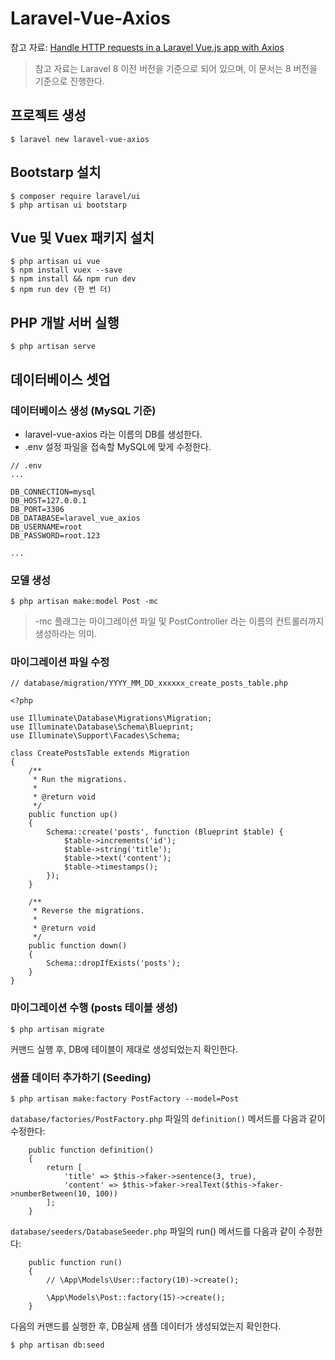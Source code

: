 # Laravel-Vue-Axios
참고 자료: [Handle HTTP requests in a Laravel Vue.js app with Axios](https://pusher.com/tutorials/laravel-vue-axios/)

> 참고 자료는 Laravel 8 이전 버전을 기준으로 되어 있으며, 이 문서는 8 버전을 기준으로 진행한다.

## 프로젝트 생성
```
$ laravel new laravel-vue-axios
```

## Bootstarp 설치
```
$ composer require laravel/ui
$ php artisan ui bootstarp
```

## Vue 및 Vuex 패키지 설치
```
$ php artisan ui vue
$ npm install vuex --save
$ npm install && npm run dev
$ npm run dev (한 번 더)
```

## PHP 개발 서버 실행
```
$ php artisan serve
```

## 데이터베이스 셋업

### 데이터베이스 생성 (MySQL 기준)
- laravel-vue-axios 라는 이름의 DB를 생성한다.
- .env 설정 파일을 접속할 MySQL에 맞게 수정한다.
```
// .env
...

DB_CONNECTION=mysql
DB_HOST=127.0.0.1
DB_PORT=3306
DB_DATABASE=laravel_vue_axios
DB_USERNAME=root
DB_PASSWORD=root.123

...
```

### 모델 생성
```
$ php artisan make:model Post -mc
```
> -mc 플래그는 마이그레이션 파일 및 PostController 라는 이름의 컨트롤러까지 생성하라는 의미.

### 마이그레이션 파일 수정
``` 
// database/migration/YYYY_MM_DD_xxxxxx_create_posts_table.php

<?php

use Illuminate\Database\Migrations\Migration;
use Illuminate\Database\Schema\Blueprint;
use Illuminate\Support\Facades\Schema;

class CreatePostsTable extends Migration
{
    /**
     * Run the migrations.
     *
     * @return void
     */
    public function up()
    {
        Schema::create('posts', function (Blueprint $table) {
            $table->increments('id');
            $table->string('title');
            $table->text('content');
            $table->timestamps();
        });
    }

    /**
     * Reverse the migrations.
     *
     * @return void
     */
    public function down()
    {
        Schema::dropIfExists('posts');
    }
}
```

### 마이그레이션 수행 (posts 테이블 생성)
```
$ php artisan migrate
```
커맨드 실행 후, DB에 테이블이 제대로 생성되었는지 확인한다.

### 샘플 데이터 추가하기 (Seeding)
```
$ php artisan make:factory PostFactory --model=Post
```

```database/factories/PostFactory.php``` 파일의 ```definition()``` 메서드를 다음과 같이 수정한다:

```
    public function definition()
    {
        return [
            'title' => $this->faker->sentence(3, true),
            'content' => $this->faker->realText($this->faker->numberBetween(10, 100))
        ];
    }
```

```database/seeders/DatabaseSeeder.php``` 파일의 run() 메서드를 다음과 같이 수정한다:
```
    public function run()
    {
        // \App\Models\User::factory(10)->create();

        \App\Models\Post::factory(15)->create();
    }
```

다음의 커맨드를 실행한 후, DB실제 샘플 데이터가 생성되었는지 확인한다.
```
$ php artisan db:seed
```
